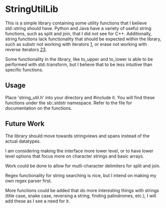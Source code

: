 # StringUtilLib

This is a simple library containing some utility functions that I believe std::string should have. Python and Java have a variety of useful string functions, such as split and join, that I did not see for C++. Additionally, string functions lack functionality that should be expected within the library, such as substr not working with iterators [1](https://en.cppreference.com/w/cpp/string/basic_string/substr), or erase not working with reverse iterators [2](https://stackoverflow.com/questions/1830158/how-to-call-erase-with-a-reverse-iterator)[3](https://en.cppreference.com/w/cpp/string/basic_string/erase).

Some functionality in the library, like to_upper and to_lower is able to be performed with std::transform, but I believe that to be less intuitive than specific functions.

## Usage

Place 'string_util.h' into your directory and #include it. You will find these functions under the sb::stdstr namespace. Refer to the file for documentation on the functions.

## Future Work

The library should move towards stringviews and spans instead of the actual datatypes.

I am considering making the interface more lower level, or to have lower level options that focus more on character strings and basic arrays.

Work could be done to allow for mutli-character delimiters for split and join.

Regex functionality for string searching is nice, but I intend on making my own regex parser first.

More functions could be added that do more interesting things with strings (title case, snake case, reversing a string, finding palindromes, etc.), I will add these as I see a need for it.